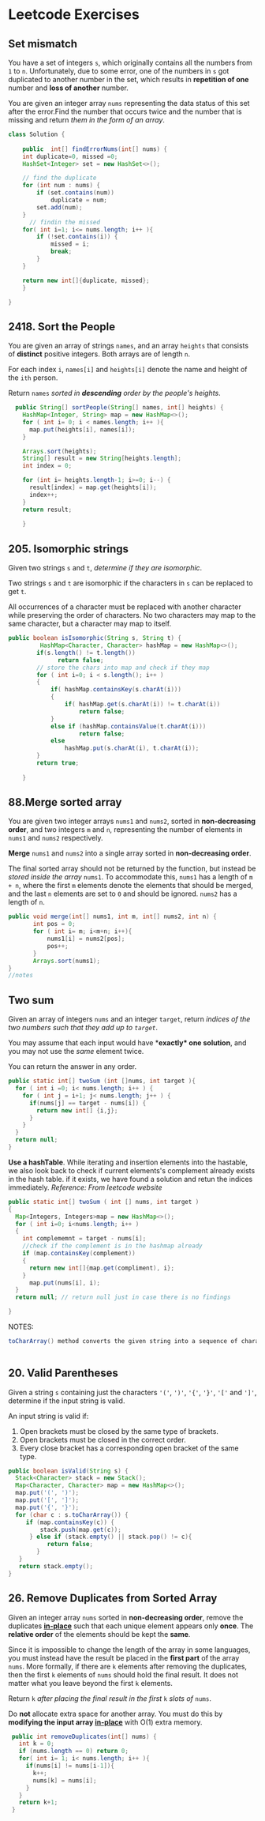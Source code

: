 # Leetcode Exercises 



## Set mismatch

You have a set of integers `s`, which originally contains all the numbers from `1` to `n`. Unfortunately, due to some error, one of the numbers in `s` got duplicated to another number in the set, which results in **repetition of one** number and **loss of another** number.

You are given an integer array `nums` representing the data status of this set after the error.Find the number that occurs twice and the number that is missing and return *them in the form of an array*.

```java
class Solution {
   
    public  int[] findErrorNums(int[] nums) {
    int duplicate=0, missed =0;
    HashSet<Integer> set = new HashSet<>();

    // find the duplicate 
    for (int num : nums) {
        if (set.contains(num))
            duplicate = num;
        set.add(num);
    }
      // findin the missed 
    for( int i=1; i<= nums.length; i++ ){
        if (!set.contains(i)) {
            missed = i;
            break;
        }
    }

    return new int[]{duplicate, missed};
    }

}
```



## 2418. Sort the People

You are given an array of strings `names`, and an array `heights` that consists of **distinct** positive integers. Both arrays are of length `n`.

For each index `i`, `names[i]` and `heights[i]` denote the name and height of the `ith` person.

Return `names` *sorted in **descending** order by the people's heights*.

```java
  public String[] sortPeople(String[] names, int[] heights) {
    HashMap<Integer, String> map = new HashMap<>();
    for ( int i= 0; i < names.length; i++ ){
      map.put(heights[i], names[i]);
    }

    Arrays.sort(heights);
    String[] result = new String[heights.length];
    int index = 0;

    for (int i= heights.length-1; i>=0; i--) {
      result[index] = map.get(heights[i]);
      index++;
    }
    return result;
        
    }
```

## 205. Isomorphic strings 

Given two strings `s` and `t`, *determine if they are isomorphic*.

Two strings `s` and `t` are isomorphic if the characters in `s` can be replaced to get `t`.

All occurrences of a character must be replaced with another character while preserving the order of characters. No two characters may map to the same character, but a character may map to itself.

```java
public boolean isIsomorphic(String s, String t) {
         HashMap<Character, Character> hashMap = new HashMap<>();
        if(s.length() != t.length())
              return false;
        // store the chars into map and check if they map
        for ( int i=0; i < s.length(); i++ )
        {
            if( hashMap.containsKey(s.charAt(i)))
            {
                if( hashMap.get(s.charAt(i)) != t.charAt(i))
                    return false;
            }
            else if (hashMap.containsValue(t.charAt(i)))
                    return false;
            else
                hashMap.put(s.charAt(i), t.charAt(i));
        }
        return true;
        
    }
```

## 88.Merge sorted array 

You are given two integer arrays `nums1` and `nums2`, sorted in **non-decreasing order**, and two integers `m` and `n`, representing the number of elements in `nums1` and `nums2` respectively.

**Merge** `nums1` and `nums2` into a single array sorted in **non-decreasing order**.

The final sorted array should not be returned by the function, but instead be *stored inside the array* `nums1`. To accommodate this, `nums1` has a length of `m + n`, where the first `m` elements denote the elements that should be merged, and the last `n` elements are set to `0` and should be ignored. `nums2` has a length of `n`.

```java
public void merge(int[] nums1, int m, int[] nums2, int n) {
       int pos = 0;
       for ( int i= m; i<m+n; i++){
           nums1[i] = nums2[pos];
           pos++;
       }
       Arrays.sort(nums1);
}
//notes

```

## Two sum 

Given an array of integers `nums` and an integer `target`, return *indices of the two numbers such that they add up to `target`*.

You may assume that each input would have ***exactly\* one solution**, and you may not use the *same* element twice.

You can return the answer in any order.

```java
public static int[] twoSum (int []nums, int target ){
  for ( int i =0; i< nums.length; i++ ) {
    for ( int j = i+1; j< nums.length; j++ ) {
      if(nums[j] == target - nums[i]) {
        return new int[] {i,j};
      }
    }
  }
  return null;
}
```

**Use a hashTable**. While iterating and insertion elements into the hastable, we also look back to check if current elements's complement already exists in the hash table. if it exists, we have found a solution and retun the indices immediately. *Reference: From leetcode website*

```java
public static int[] twoSum ( int [] nums, int target )
{
  Map<Integers, Integers>map = new HashMap<>();
  for ( int i=0; i<nums.length; i++ )
  {
    int complememnt = target - nums[i];
    //check if the complement is in the hashmap already
    if (map.containsKey(complement))
    {
      return new int[]{map.get(compliment), i};
    }
      map.put(nums[i], i);
  }
  return null; // return null just in case there is no findings

}
```





NOTES: 

```java
toCharArray() method converts the given string into a sequence of characters.
  
```

## 20. Valid Parentheses

Given a string `s` containing just the characters `'('`, `')'`, `'{'`, `'}'`, `'['` and `']'`, determine if the input string is valid.

An input string is valid if:

1. Open brackets must be closed by the same type of brackets.
2. Open brackets must be closed in the correct order.
3. Every close bracket has a corresponding open bracket of the same type.

```java
public boolean isValid(String s) {
  Stack<Character> stack = new Stack();
  Map<Character, Character> map = new HashMap<>();
  map.put('(', ')');
  map.put('[', ']');
  map.put('{', '}');
  for (char c : s.toCharArray()) {
     if (map.containsKey(c)) {
         stack.push(map.get(c));
      } else if (stack.empty() || stack.pop() != c){
           return false;
        } 
   }
   return stack.empty();
}
```



## 26. Remove Duplicates from Sorted Array

Given an integer array `nums` sorted in **non-decreasing order**, remove the duplicates [**in-place**](https://en.wikipedia.org/wiki/In-place_algorithm) such that each unique element appears only **once**. The **relative order** of the elements should be kept the **same**.

Since it is impossible to change the length of the array in some languages, you must instead have the result be placed in the **first part** of the array `nums`. More formally, if there are `k` elements after removing the duplicates, then the first `k` elements of `nums` should hold the final result. It does not matter what you leave beyond the first `k` elements.

Return `k` *after placing the final result in the first* `k` *slots of* `nums`.

Do **not** allocate extra space for another array. You must do this by **modifying the input array [in-place](https://en.wikipedia.org/wiki/In-place_algorithm)** with O(1) extra memory.

```java
 public int removeDuplicates(int[] nums) {
   int k = 0;
   if (nums.length == 0) return 0;
   for( int i= 1; i< nums.length; i++ ){
     if(nums[i] != nums[i-1]){
       k++;
       nums[k] = nums[i];
     }
   }
   return k+1; 
 }
```



